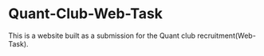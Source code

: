 # Quant-Club-Web-Task
This is a website built as a submission for the Quant club recruitment(Web-Task).
